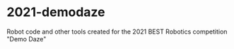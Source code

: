 # 2021-demodaze
Robot code and other tools created for the 2021 BEST Robotics competition "Demo Daze"
